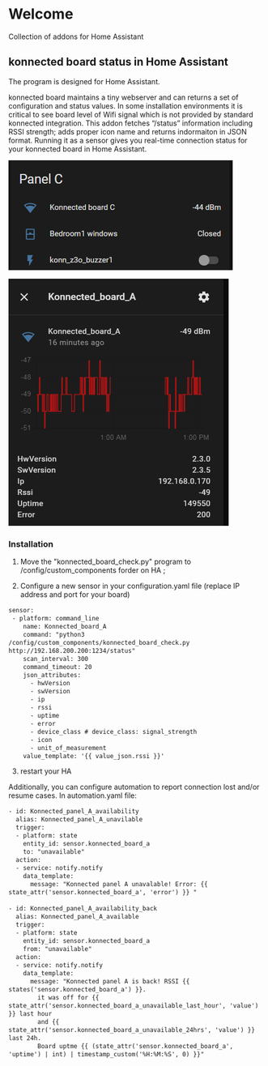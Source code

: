 # Welcome 

Collection of addons for Home Assistant

## konnected board status in Home Assistant

The program is designed for Home Assistant. 

konnected board maintains a tiny webserver and can returns a set of configuration and status values. In some installation environments it is critical to see board level of Wifi signal which is not provided by standard konnected integration. This addon fetches “/status” information including RSSI strength; adds proper icon name and returns indormaiton in JSON format. Running it as a sensor gives you real-time connection status for your konnected board in Home Assistant.

![repo-settings-image](https://github.com/done7k/hassio-addon/blob/master/images/konnekted_card.PNG)

![repo-settings-image](https://github.com/done7k/hassio-addon/blob/master/images/konnekted_sensor.PNG)

### Installation

1. Move the "konnected_board_check.py" program to /config/custom_components forder on HA ;

2. Configure a new sensor in your configuration.yaml file (replace IP address and port for your board)
```
sensor: 
 - platform: command_line
    name: Konnected_board_A
    command: "python3 /config/custom_components/konnected_board_check.py http://192.168.200.200:1234/status"
    scan_interval: 300
    command_timeout: 20
    json_attributes:
      - hwVersion
      - swVersion
      - ip
      - rssi
      - uptime
      - error
      - device_class # device_class: signal_strength
      - icon
      - unit_of_measurement
    value_template: '{{ value_json.rssi }}'
```

3. restart your HA

Additionally, you can configure automation to report connection lost and/or resume cases. In automation.yaml file:
``` 
- id: Konnected_panel_A_availability
  alias: Konnected_panel_A_unavilable
  trigger:
  - platform: state
    entity_id: sensor.konnected_board_a
    to: "unavailable"
  action:
  - service: notify.notify
    data_template:
      message: "Konnected panel A unavalable! Error: {{ state_attr('sensor.konnected_board_a', 'error') }} "

- id: Konnected_panel_A_availability_back
  alias: Konnected_panel_A_available
  trigger:
  - platform: state
    entity_id: sensor.konnected_board_a
    from: "unavailable"
  action:
  - service: notify.notify
    data_template:
      message: "Konnected panel A is back! RSSI {{ states('sensor.konnected_board_a') }}. 
        it was off for {{ state_attr('sensor.konnected_board_a_unavailable_last_hour', 'value') }} last hour 
        and {{ state_attr('sensor.konnected_board_a_unavailable_24hrs', 'value') }} last 24h.
        Board uptme {{ (state_attr('sensor.konnected_board_a', 'uptime') | int) | timestamp_custom('%H:%M:%S', 0) }}"

```
